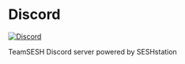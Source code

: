 # Discord
[![Discord](https://img.shields.io/discord/490815363823566849?color=%237289da&label=discord)](http://sesh.link/discord/)

TeamSESH Discord server powered by SESHstation
